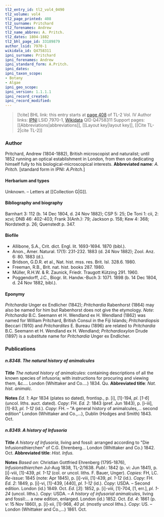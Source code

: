 ```yaml
---
tl2_entry_id: tl2_vol4_0490
tl2_volume: vol4
tl2_page_printed: 408
tl2_surname: Pritchard
tl2_forenames: Andrew
tl2_name_abbrev: A. Pritch.
tl2_dates: 1804-1882
tl2_bhl_page_id: 33189879
author_lsid: 7970-1
wikidata_id: Q4758311
ipni_surname: Pritchard
ipni_forenames: Andrew
ipni_standard_form: A.Pritch.
ipni_dates: 
ipni_taxon_scope: 
- Botany
- Algae
ipni_geo_scope: 
ipni_version: 1.1.1.1
ipni_record_created: 
ipni_record_modified:
---
```


> [!cite] BHL link: this entry starts at [page 408](https://www.biodiversitylibrary.org/page/33189879) of TL-2 Vol. IV
> Author links: [IPNI](https://www.ipni.org/a/7970-1) LSID 7970-1, [Wikidata](https://www.wikidata.org/wiki/Q4758311) QID Q4758311
> Support pages: [[Abbreviations|abbreviations]], [[Layout key|layout key]], [[Cite TL-2|cite TL-2]]

### Author

Pritchard, Andrew (1804-1882), British microscopist and naturalist; until 1852 running an optical establishment in London, from then on dedicating himself fully to his biological-microscopical interests. 
**Abbreviated name**: *A. Pritch.* \[standard form in IPNI: *A.Pritch.*\]

#### Herbarium and types

Unknown. – Letters at [[Collection G|G]].

#### Bibliography and biography

Barnhart 3: 112 (b. 14 Dec 1804, d. 24 Nov 1882); CSP 5: 25; De Toni 1: cii, 2: xcvi; DNB 46: 402-403; Frank 3(Anh.): 79; Jackson p. 158; Kew 4: 368; Nordstedt p. 26; Quenstedt p. 347.

#### Biofile

- Allibone, S.A., Crit. dict. Engl. lit. 1693-1694. 1870 (bibl.).
- Anon., Amer. Natural. 17(1): 231-232. 1883 (d. 24 Nov 1882); Zool. Anz. 6: 80. 1883 (d.).
- Bridson, G.D.R. et al., Nat. hist. mss. res. Brit. Isl. 328.6. 1980.
- Freeman, R.B., Brit. nat. hist. books 287. 1980.
- Müller, R.H.W. & R. Zaunick, Friedr. Traugott Kützing 291. 1960.
- Poggendorff, J.C., Biogr. lit. Handw.-Buch 3: 1071. 1898 (b. 14 Dec 1804, d. 24 Nov 1882, bibl.).

#### Eponymy

*Pritchardia* Unger ex Endlicher (1842); *Pritchardia* Rabenhorst (1864) may also be named for him but Rabenhorst does not give the etymology. *Note*: *Pritchardia* B.C. Seemann et H. Wendland ex H. Wendland (1862) was named for William Pritchard, British Consul in the Fiji Islands; *Pritchardiopsis* Beccari (1910) and *Pritchardites* E. Bureau (1896) are related to *Pritchardia* B.C. Seemann et H. Wendland ex H. Wendland; *Pritchardioxylon* Drude (1897) is a substitute name for *Pritchardia* Unger ex Endlicher.

### Publications

##### n.8348. The natural history of animalcules

**Title**
*The natural history of animalcules*: containing descriptions of all the known species of infusoria; with instructions for procuring and viewing them, &c.... London (Whittaker and Co....) 1834. Qu.
**Abbreviated title**: *Nat. hist. animalc.*

**Notes**
*Ed. 1*: Apr 1834 (plates so dated), frontisp., p. \[i\], \[1\]-194, *pl*. \[*1-6*\] (uncol. liths. auct. dated). *Copy*: FH.
*Ed. 2*: 1843 (pref. Jun 1843), p. \[i-iii\], \[1\]-83, *pl. 1-12* (id.). *Copy*: FH. – "A general history of animalcules,... second edition" London (Whittaker and Co.,...), Dublin (Hodges and Smith) 1843. Oct.

##### n.8349. A history of Infusoria

**Title**
*A history of Infusoria*, living and fossil: arranged according to "Die Infusionsthierchen" of C.G. Ehrenberg... London (Whittaker and Co.) 1842. Oct.
**Abbreviated title**: *Hist. Infus.*

**Notes**
*Based on*: Christian Gottfried Ehrenberg (1795-1876), *Infusionsthierchen* Jul-Aug 1838, TL-2/1638.
*Publ*.: 1842 (p. vi: Jun 1841), p. \[i\]-viii, \[1\]-439, *pl. 1-12* (col. or uncol. liths. F. Bauer, Unger). *Copies*: FH, LC.
*Re-issue*: 1845 (note: Apr 1845), p. \[i\]-viii, \[1\]-439, *pl. 1-12* (id.). *Copy*: FH.
*Ed. 2*: 1849, p. \[i\]-vi, \[1\]-439, \[440\], *pl. 1-12* (id.). *Copy*: USDA. – Second edition. London (id.) 1849. Oct.
*Ed*. \[*3*\]: 1852, p. \[i\]-viii, \[1\]-704, \[1, err.\], *pl. 1-24* (uncol. liths.). *Copy*: USDA. – *A history of infusorial animalcules*, living and fossil:... a new edition, enlarged. London (id.) 1852. Oct.
*Ed. 4*: 1861 (p. v: 15 Nov 1860), p. \[i\]-xii, \[1\]-968, *40 pl*. (mostly uncol liths.). *Copy*: US.
– London (Whittaker and Co.,...) 1861. Oct.

